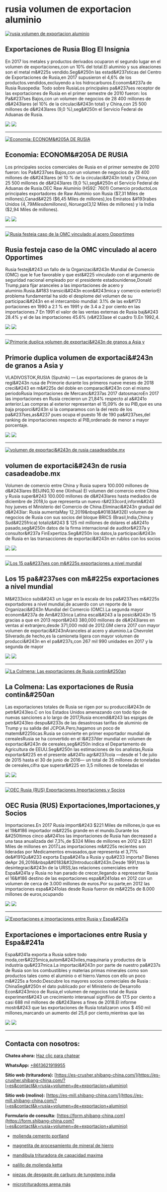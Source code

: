 # rusia volumen de exportacion aluminio

<a href="https://swt.shibang-china.com/?l=es&img&k=rusia+volumen+de+exportacion+aluminio" target="_blank">![rusia volumen de exportacion aluminio](http://static.shibang-china.com/all-800x300/321.jpg)</a>

## Exportaciones de Rusia Blog El Insignia
En 2017 los metales y productos derivados ocuparon el segundo lugar en el volumen de exportaciones,con un 10% del total.El aluminio y sus aleaciones son el metal m&#225s vendido.Seg&#250n las estad&#237sticas del Centro de Exportaciones de Rusia,en 2017 supusieron el 4,6% de los productos.vendidos,excluyendo a los hidrocarburos.Econom&#237a de Rusia Rusopedia: Todo sobre RusiaLos principales pa&#237ses receptor de las exportaciones de Rusia en el primer semestre de 2010 fueron: los Pa&#237ses Bajos,con un volumen de negocios de 28 400 millones de d&#243lares (el 10% de la circulaci&#243n total) y China,con 25 500 millones de d&#243lares (9,0 %),seg&#250n el Servicio Federal de Aduanas de Rusia.


<a href="https://whatsapp.shibangsoft.com/WhatsApp.php" target="_blank" title="WhatsApp">![](http://static.shibang-china.com/icon/whatsapp.png)</a> <a href="https://swt.shibang-china.com/?l=es&icon&k=rusia+volumen+de+exportacion+aluminio" target="_blank">![](http://static.shibang-china.com/icon/chat-es.png)</a>

---

<a href="https://swt.shibang-china.com/?l=es&img&k=rusia+volumen+de+exportacion+aluminio" target="_blank">![Economia: ECONOM&#205A DE RUSIA](http://static.shibang-china.com/all-800x300/1092.jpg)</a>

## Economia: ECONOM&#205A DE RUSIA
Los principales socios comerciales de Rusia en el primer semestre de 2010 fueron: los Pa&#237ses Bajos,con un volumen de negocios de 28 400 millones de d&#243lares (el 10 % de la circulaci&#243n total) y China,con 25 500 millones de d&#243lares (9,0 %),seg&#250n el Servicio Federal de Aduanas de Rusia.OEC Raw Aluminio (HS92: 7601) Comercio productoLos principales exportadores de Raw Aluminio son Rusia ($7,31 Miles de millones),Canad&#225 ($6,45 Miles de millones),los Emiratos &#193rabes Unidos ($4,79 Miles de millones),Noruega ($3,12 Miles de millones) y la India ($2,94 Miles de millones).


<a href="https://whatsapp.shibangsoft.com/WhatsApp.php" target="_blank" title="WhatsApp">![](http://static.shibang-china.com/icon/whatsapp.png)</a> <a href="https://swt.shibang-china.com/?l=es&icon&k=rusia+volumen+de+exportacion+aluminio" target="_blank">![](http://static.shibang-china.com/icon/chat-es.png)</a>

---

<a href="https://swt.shibang-china.com/?l=es&img&k=rusia+volumen+de+exportacion+aluminio" target="_blank">![Rusia festeja caso de la OMC vinculado al acero Opportimes](http://static.shibang-china.com/all-800x300/547.jpg)</a>

## Rusia festeja caso de la OMC vinculado al acero Opportimes
Rusia festej&#243 un fallo de la Organizaci&#243n Mundial de Comercio (OMC) que le fue favorable y que est&#225 vinculado con el argumento de seguridad nacional empleado por el presidente estadounidense,Donald Trump,para fijar aranceles a las importaciones de acero y aluminio.Rusia.&#183 transici&#243n econ&#243mica y comercio exteriorEl problema fundamental ha sido el desplome del volumen de su participaci&#243n en el intercambio mundial: 3.1% de las ex&#173 portaciones en 1990 a 2.1 % en 1991 y de 3.4 a 2 por ciento en las importaciones.7 En 1991 el valor de las ventas externas de Rusia baj&#243 28.4% y el de las importaciones 45.6% (v&#233ase el cuadro 1).En 1992,4.


<a href="https://whatsapp.shibangsoft.com/WhatsApp.php" target="_blank" title="WhatsApp">![](http://static.shibang-china.com/icon/whatsapp.png)</a> <a href="https://swt.shibang-china.com/?l=es&icon&k=rusia+volumen+de+exportacion+aluminio" target="_blank">![](http://static.shibang-china.com/icon/chat-es.png)</a>

---

<a href="https://swt.shibang-china.com/?l=es&img&k=rusia+volumen+de+exportacion+aluminio" target="_blank">![Primorie duplica volumen de exportaci&#243n de granos a Asia y](http://static.shibang-china.com/all-800x300/1314.jpg)</a>

## Primorie duplica volumen de exportaci&#243n de granos a Asia y
VLADIVOSTOK,RUSIA (Sputnik) — Las exportaciones de granos de la regi&#243n rusa de Primorie durante los primeros nueve meses de 2018 creci&#243 en m&#225s del doble en comparaci&#243n con el mismo periodoRusia Importaciones de Mercanc&#237as 2017 datosmacroEn 2017 las importaciones en Rusia crecieron un 21,84% respecto al a&#241o anterior.Las compras al exterior representan el 15,09% de su PIB,que es una baja proporci&#243n si la comparamos con la del resto de los pa&#237ses,as&#237 pues ocupa el puesto 16 de 190 pa&#237ses,del ranking de importaciones respecto al PIB,ordenado de menor a mayor porcentaje.


<a href="https://whatsapp.shibangsoft.com/WhatsApp.php" target="_blank" title="WhatsApp">![](http://static.shibang-china.com/icon/whatsapp.png)</a> <a href="https://swt.shibang-china.com/?l=es&icon&k=rusia+volumen+de+exportacion+aluminio" target="_blank">![](http://static.shibang-china.com/icon/chat-es.png)</a>

---

<a href="https://swt.shibang-china.com/?l=es&img&k=rusia+volumen+de+exportacion+aluminio" target="_blank">![volumen de exportaci&#243n de rusia casadeadobe.mx](http://static.shibang-china.com/all-800x300/390.jpg)</a>

## volumen de exportaci&#243n de rusia casadeadobe.mx
Volumen de comercio entre China y Rusia supera 100.000 millones de d&#243lares BEIJING,10 ene (Xinhua) El volumen del comercio entre China y Rusia super&#243 100.000 millones de d&#243lares hasta mediados de diciembre de 2018,lo que representa un nuevo r&#233cord,inform&#243 hoy jueves el Ministerio del Comercio de China.Eliminaci&#243n gradual del d&#243lar: Rusia aumentaMay 12,2019&nbsp&#0183&#32El volumen de negocios de Rusia con sus socios del bloque BRICS (Brasil,India,China y Sud&#225frica) totaliz&#243 $ 125 mil millones de dolares el a&#241o pasado,seg&#250n datos de la firma internacional de auditor&#237a y consultor&#237a FinExpertiza.Seg&#250n los datos,la participaci&#243n de Rusia en las transacciones de exportaci&#243n en rublos con los socios


<a href="https://whatsapp.shibangsoft.com/WhatsApp.php" target="_blank" title="WhatsApp">![](http://static.shibang-china.com/icon/whatsapp.png)</a> <a href="https://swt.shibang-china.com/?l=es&icon&k=rusia+volumen+de+exportacion+aluminio" target="_blank">![](http://static.shibang-china.com/icon/chat-es.png)</a>

---

<a href="https://swt.shibang-china.com/?l=es&img&k=rusia+volumen+de+exportacion+aluminio" target="_blank">![Los 15 pa&#237ses con m&#225s exportaciones a nivel mundial](http://static.shibang-china.com/all-800x300/787.jpg)</a>

## Los 15 pa&#237ses con m&#225s exportaciones a nivel mundial
M&#233xico subi&#243 un lugar en la escala de los pa&#237ses m&#225s exportadores a nivel mundial,de acuerdo con un reporte de la Organizaci&#243n Mundial del Comercio (OMC).La segunda mayor econom&#237a de Am&#233rica Latina escal&#243 a la posici&#243n 15 gracias a que en 2013 report&#243 380,000 millones de d&#243lares en ventas al extranjero,desde 371,000 mdd de 2012.GM cierra 2017 con mayor volumen de exportaci&#243nAranceles al acero y aluminio.La Chevrolet Silverado,de hecho,es la camioneta ligera con mayor volumen de producci&#243n en el pa&#237s,con 267 mil 990 unidades en 2017 y la segunda de mayor


<a href="https://whatsapp.shibangsoft.com/WhatsApp.php" target="_blank" title="WhatsApp">![](http://static.shibang-china.com/icon/whatsapp.png)</a> <a href="https://swt.shibang-china.com/?l=es&icon&k=rusia+volumen+de+exportacion+aluminio" target="_blank">![](http://static.shibang-china.com/icon/chat-es.png)</a>

---

<a href="https://swt.shibang-china.com/?l=es&img&k=rusia+volumen+de+exportacion+aluminio" target="_blank">![La Colmena: Las exportaciones de Rusia contin&#250an](http://static.shibang-china.com/all-800x300/893.jpg)</a>

## La Colmena: Las exportaciones de Rusia contin&#250an
Las exportaciones totales de Rusia se rigen por su producci&#243n de petr&#243leo.C on los Estados Unidos amenazando con todo tipo de nuevas sanciones a lo largo de 2017,Rusia encendi&#243 las espigas de petr&#243leo despu&#233s de las desastrosas tarifas de aluminio de Trump y su salida del JCPOA.Pero,hagamos un poco de matem&#225ticas.Rusia se convierte en primer exportador mundial de cerealesRusia se ha convertido en el l&#237der mundial en volumen de exportaci&#243n de cereales,seg&#250n indica el Departamento de Agricultura de EEUU.Seg&#250n las estimaciones de los analistas,Rusia exportar&#225 en el presente a&#241o agr&#237cola —desde el 1 de julio de 2015 hasta el 30 de junio de 2016— un total de 35 millones de toneladas de cereales,cifra que superar&#225 en 3,5 millones de toneladas el


<a href="https://whatsapp.shibangsoft.com/WhatsApp.php" target="_blank" title="WhatsApp">![](http://static.shibang-china.com/icon/whatsapp.png)</a> <a href="https://swt.shibang-china.com/?l=es&icon&k=rusia+volumen+de+exportacion+aluminio" target="_blank">![](http://static.shibang-china.com/icon/chat-es.png)</a>

---

<a href="https://swt.shibang-china.com/?l=es&img&k=rusia+volumen+de+exportacion+aluminio" target="_blank">![OEC Rusia (RUS) Exportaciones,Importaciones,y Socios](http://static.shibang-china.com/all-800x300/1034.jpg)</a>

## OEC Rusia (RUS) Exportaciones,Importaciones,y Socios
Importaciones.En 2017 Rusia import&#243 $221 Miles de millones,lo que es el 19&#186 importador m&#225s grande en el mundo.Durante los &#250ltimos cinco a&#241os las importaciones de Rusia han decreased a una tasa anualizada del 7,3%,de $324 Miles de millones en 2012 a $221 Miles de millones en 2017.Las importaciones m&#225s recientes son lideradas por Medicamentos envasados,que representa el 3,71% de&#191Qu&#233 exporta Espa&#241a a Rusia y qu&#233 importa? Bienes deApr 26,2016&nbsp&#0183&#32Introducci&#243n.Desde 1991,tras la desintegraci&#243n de la URSS,las relaciones comerciales entre Espa&#241a y Rusia no han parado de crecer,llegando a representar Rusia el 16&#186 destino de las exportaciones espa&#241olas en 2012 con un volumen de cerca de 3.000 millones de euros.Por su parte,en 2012 las importaciones espa&#241olas desde Rusia fueron de m&#225s de 8.000 millones de euros,ocupando


<a href="https://whatsapp.shibangsoft.com/WhatsApp.php" target="_blank" title="WhatsApp">![](http://static.shibang-china.com/icon/whatsapp.png)</a> <a href="https://swt.shibang-china.com/?l=es&icon&k=rusia+volumen+de+exportacion+aluminio" target="_blank">![](http://static.shibang-china.com/icon/chat-es.png)</a>

---

<a href="https://swt.shibang-china.com/?l=es&img&k=rusia+volumen+de+exportacion+aluminio" target="_blank">![Exportaciones e importaciones entre Rusia y Espa&#241a](http://static.shibang-china.com/all-800x300/1389.jpg)</a>

## Exportaciones e importaciones entre Rusia y Espa&#241a
Espa&#241a exporta a Rusia sobre todo moda,cer&#225mica,autom&#243viles,maquinaria y productos de la industria qu&#237mica.La importaci&#243n por parte de nuestro pa&#237s de Rusia son los combustibles y materias primas minerales como son productos tales como el aluminio o el hierro.Vamos con ello un poco m&#225s a fondo:Descubre los mayores socios comerciales de Rusia : ChinaSeg&#250n el dato publicado por el Ministerio de Desarrollo Econ&#243mico de Rusia,el volumen de negocios total de Rusia experiment&#243 un crecimiento interanual signifiivo de 17.5 por ciento a casi 688 mil millones de d&#243lares a fines de 2018.El informe mostr&#243 que las exportaciones de Rusia totalizaron unos $ 450 mil millones,marcando un aumento del 25,6 por ciento,mientras que las


<a href="https://whatsapp.shibangsoft.com/WhatsApp.php" target="_blank" title="WhatsApp">![](http://static.shibang-china.com/icon/whatsapp.png)</a> <a href="https://swt.shibang-china.com/?l=es&icon&k=rusia+volumen+de+exportacion+aluminio" target="_blank">![](http://static.shibang-china.com/icon/chat-es.png)</a>

---
## Contacta con nosotros:

**Chatea ahora:** [Haz clic para chatear](https://swt.shibang-china.com?l=es&contact&k=rusia+volumen+de+exportacion+aluminio)

**WhatsApp:**  [+8613621919955](https://whatsapp.shibangsoft.com/WhatsApp.php)

**Sitio web (trituradora):** [https://es-crusher.shibang-china.com/](https://es-crusher.shibang-china.com/?l=es&contact&k=rusia+volumen+de+exportacion+aluminio)

**Sitio web (molino):** [https://es-mill.shibang-china.com/](https://es-mill.shibang-china.com/?l=es&contact&k=rusia+volumen+de+exportacion+aluminio)

**Formulario de consulta:** [https://form.shibang-china.com](https://form.shibang-china.com?l=es&contact&k=rusia+volumen+de+exportacion+aluminio)

* [molienda cemento portland](../69/molienda%20cemento%20portland.md)

* [magnetita de procesamiento de mineral de hierro](../74/magnetita%20de%20procesamiento%20de%20mineral%20de%20hierro.md)

* [mandibula trituradora de capacidad maxima](../79/mandibula%20trituradora%20de%20capacidad%20maxima.md)

* [palillo de molienda ketta](../78/palillo%20de%20molienda%20ketta.md)

* [piezas de desgaste de carburo de tungsteno india](../72/piezas%20de%20desgaste%20de%20carburo%20de%20tungsteno%20india.md)

* [microtrituradores arena más](../72/microtrituradores%20arena%20m%C3%A1s.md)